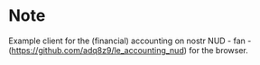 # Note

Example client for the (financial) accounting on nostr NUD - fan - (https://github.com/adq8z9/le_accounting_nud) for the browser.
